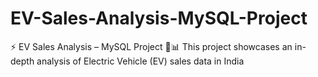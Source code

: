 # EV-Sales-Analysis-MySQL-Project
⚡ EV Sales Analysis – MySQL Project 🚗📊 This project showcases an in-depth analysis of Electric Vehicle (EV) sales data in India
